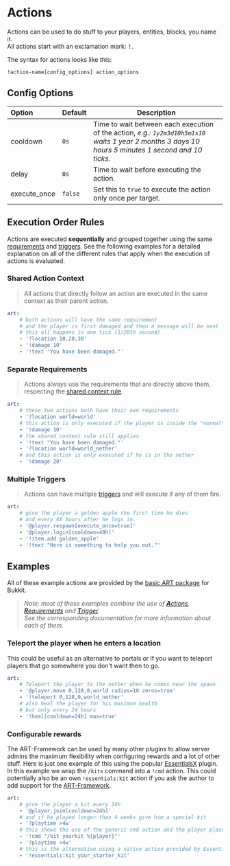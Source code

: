 # Actions

Actions can be used to do stuff to your players, entities, blocks, you name it.  
All actions start with an exclamation mark: <kbd>!</kbd>.

The syntax for actions looks like this:

```text
!action-name[config_options] action_options
```

## Config Options

| Option | Default | Description |
| :------ | ------- | ----------- |
| cooldown | `0s` | Time to wait between each execution of the action, *e.g.: `1y2m3d10h5m1s10` waits 1 year 2 months 3 days 10 hours 5 minutes 1 second and 10 ticks.* |
| delay | `0s` | Time to wait before executing the action. |
| execute_once | `false` | Set this to `true` to execute the action only once per target. |

## Execution Order Rules

Actions are executed **sequentially** and grouped together using the same [requirements](requirements.md) and [triggers](trigger.md). See the following examples for a detailed explanation on all of the different rules that apply when the execution of actions is evaluated.

### Shared Action Context

> All actions that directly follow an action are executed in the same context as their parent action.

```yaml
art:
    # both actions will have the same requirement
    # and the player is first damaged and then a message will be sent
    # this all happens in one tick (1/20th second)
    - '?location 10,20,30'
    - '!damage 10'
    - '!text "You have been damaged."'
```

### Separate Requirements

> Actions always use the requirements that are directly above them, respecting the [shared context rule](#shared-action-context).

```yaml
art:
    # these two actions both have their own requirements
    - '?location world=world'
    # this action is only executed if the player is inside the "normal" world
    - '!damage 10'
    # the shared context rule still applies
    - '!text "You have been damaged."'
    - '?location world=world_nether'
    # and this action is only executed if he is in the nether
    - '!damage 20'
```

### Multiple Triggers

> Actions can have multiple [triggers](trigger.md) and will execute if any of them fire.

```yaml
art:
    # give the player a golden apple the first time he dies
    # and every 48 hours after he logs in.
    - '@player.respawn[execute_once=true]'
    - '@player.login[cooldown=48h]'
    - '!item.add golden_apple'
    - '!text "Here is something to help you out."'
```

## Examples

All of these example actions are provided by the [basic ART package](../plugins.md) for Bukkit.

> *Note: most of these examples combine the use of [**A**ctions](actions.md), [**R**equirements](requirements.md) and [**T**rigger](trigger.md).*  
> *See the corresponding documentation for more information about each of them.*

### Teleport the player when he enters a location

This could be useful as an alternative to portals or if you want to teleport players that go somewhere you don't want then to go.

```yaml
art:
    # Teleport the player to the nether when he comes near the spawn
    - '@player.move 0,128,0,world radius=10 zeros=true'
    - '!teleport 0,128,0,world_nether'
    # also heal the player for his maximum health
    # but only every 24 hours
    - '!heal[cooldown=24h] max=true'
```

### Configurable rewards

The ART-Framework can be used by many other plugins to allow server admins the maximum flexibility when configuring rewards and a lot of other stuff. Here is just one example of this using the popular [EssentialsX](https://github.com/EssentialsX/Essentials) plugin. In this example we wrap the `/kits` command into a `!cmd` action. This could potentially also be an own `!essentials:kit` action if you ask the author to add support for the [ART-Framework](https://github.com/art-framework/art-framework).

```yaml
art:
    # give the player a kit every 24h
    - '@player.join[cooldown=24h]'
    # and if he played longer than 4 weeks give him a special kit
    - '?playtime >4w'
    # this shows the use of the generic cmd action and the player placeholder
    - '!cmd "/kit yourkit %{player}"'
    - '?playtime <4w'
    # this is the alternative using a native action provided by EssentialsX (which may come in the future)
    - '!essentials:kit your_starter_kit'
```
